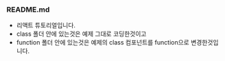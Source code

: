 ### README.md

 - 리액트 튜토리얼입니다.
 - class 폴더 안에 있는것은 예제 그대로 코딩한것이고
 - function 폴더 안에 있는것은 예제의 class 컴포넌트를 function으로 변경한것입니다.